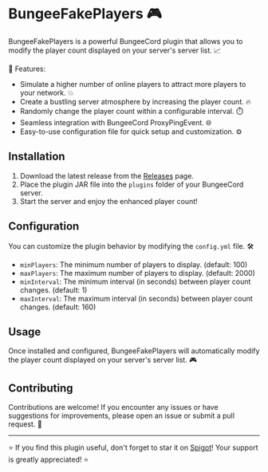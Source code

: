 # BungeeFakePlayers :video_game:

BungeeFakePlayers is a powerful BungeeCord plugin that allows you to modify the player count displayed on your server's server list. 📈

🌟 Features:
- Simulate a higher number of online players to attract more players to your network. 💥
- Create a bustling server atmosphere by increasing the player count. 🔥
- Randomly change the player count within a configurable interval. ⏱️
- Seamless integration with BungeeCord ProxyPingEvent. 🌐
- Easy-to-use configuration file for quick setup and customization. ⚙️

## Installation

1. Download the latest release from the [Releases](https://github.com/sea12314/BungeeFakePlayers/releases) page.
2. Place the plugin JAR file into the `plugins` folder of your BungeeCord server.
3. Start the server and enjoy the enhanced player count!

## Configuration

You can customize the plugin behavior by modifying the `config.yml` file. 🛠️

- `minPlayers`: The minimum number of players to display. (default: 100)
- `maxPlayers`: The maximum number of players to display. (default: 2000)
- `minInterval`: The minimum interval (in seconds) between player count changes. (default: 1)
- `maxInterval`: The maximum interval (in seconds) between player count changes. (default: 160)

## Usage

Once installed and configured, BungeeFakePlayers will automatically modify the player count displayed on your server's server list. 🎮

## Contributing

Contributions are welcome! If you encounter any issues or have suggestions for improvements, please open an issue or submit a pull request. 🤝

---

⭐️ If you find this plugin useful, don't forget to star it on [Spigot](https://github.com/your-username/BungeeFakePlayers)! Your support is greatly appreciated! ⭐️
